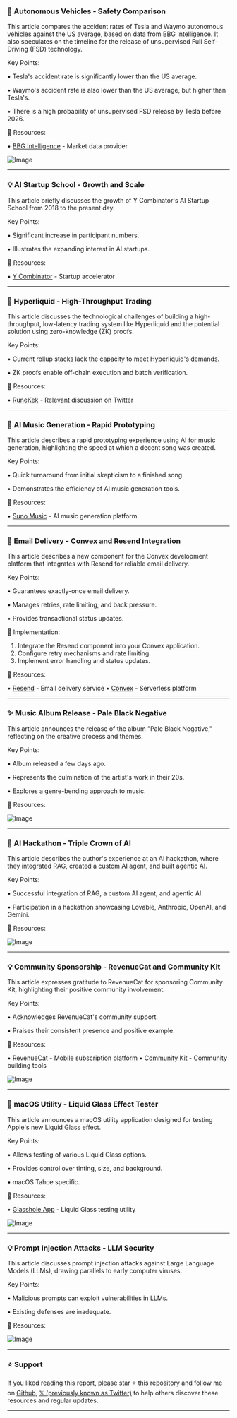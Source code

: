 ### 🤖 Autonomous Vehicles - Safety Comparison

This article compares the accident rates of Tesla and Waymo autonomous vehicles against the US average, based on data from BBG Intelligence.  It also speculates on the timeline for the release of unsupervised Full Self-Driving (FSD) technology.

Key Points:

• Tesla's accident rate is significantly lower than the US average.


• Waymo's accident rate is also lower than the US average, but higher than Tesla's.


• There is a high probability of unsupervised FSD release by Tesla before 2026.


🔗 Resources:

• [BBG Intelligence](https://www.bloomberg.com/) -  Market data provider


![Image](https://pbs.twimg.com/media/GtlZGS6aUAAb13D?format=jpg&name=small)


---

### 💡 AI Startup School - Growth and Scale

This article briefly discusses the growth of Y Combinator's AI Startup School from 2018 to the present day.

Key Points:

• Significant increase in participant numbers.


•  Illustrates the expanding interest in AI startups.


🔗 Resources:

• [Y Combinator](https://www.ycombinator.com/) -  Startup accelerator


---

### 🤖 Hyperliquid - High-Throughput Trading

This article discusses the technological challenges of building a high-throughput, low-latency trading system like Hyperliquid and the potential solution using zero-knowledge (ZK) proofs.

Key Points:

• Current rollup stacks lack the capacity to meet Hyperliquid's demands.


• ZK proofs enable off-chain execution and batch verification.


🔗 Resources:

• [RuneKek](https://x.com/RuneKek/status/1934413699063730592) - Relevant discussion on Twitter


---

### 🤖 AI Music Generation - Rapid Prototyping

This article describes a rapid prototyping experience using AI for music generation, highlighting the speed at which a decent song was created.

Key Points:

• Quick turnaround from initial skepticism to a finished song.


• Demonstrates the efficiency of AI music generation tools.


🔗 Resources:

• [Suno Music](https://x.com/SunoMusic) - AI music generation platform


---

### 🚀 Email Delivery - Convex and Resend Integration

This article describes a new component for the Convex development platform that integrates with Resend for reliable email delivery.

Key Points:

• Guarantees exactly-once email delivery.


• Manages retries, rate limiting, and back pressure.


• Provides transactional status updates.


🚀 Implementation:

1. Integrate the Resend component into your Convex application.
2. Configure retry mechanisms and rate limiting.
3. Implement error handling and status updates.


🔗 Resources:

• [Resend](https://x.com/resend) - Email delivery service
• [Convex](https://x.com/convex_dev) - Serverless platform


---

### ✨ Music Album Release - Pale Black Negative

This article announces the release of the album "Pale Black Negative," reflecting on the creative process and themes.

Key Points:

• Album released a few days ago.


• Represents the culmination of the artist's work in their 20s.


• Explores a genre-bending approach to music.


🔗 Resources:

![Image](https://pbs.twimg.com/ext_tw_video_thumb/1934670464535941121/pu/img/25hDVy4N90RSpE6V.jpg)


---

### 🤖 AI Hackathon - Triple Crown of AI

This article describes the author's experience at an AI hackathon, where they integrated RAG, created a custom AI agent, and built agentic AI.

Key Points:

• Successful integration of RAG, a custom AI agent, and agentic AI.


• Participation in a hackathon showcasing Lovable, Anthropic, OpenAI, and Gemini.


🔗 Resources:

![Image](https://pbs.twimg.com/media/GtlRluua0AYiLqs?format=jpg&name=small)


---

### 💡 Community Sponsorship - RevenueCat and Community Kit

This article expresses gratitude to RevenueCat for sponsoring Community Kit, highlighting their positive community involvement.

Key Points:

• Acknowledges RevenueCat's community support.


• Praises their consistent presence and positive example.


🔗 Resources:

• [RevenueCat](https://x.com/RevenueCat) -  Mobile subscription platform
• [Community Kit](https://x.com/communitykit_) - Community building tools


![Image](https://pbs.twimg.com/media/GtlOi9SXoAAPzU8?format=jpg&name=small)


---

### 🚀 macOS Utility - Liquid Glass Effect Tester

This article announces a macOS utility application designed for testing Apple's new Liquid Glass effect.

Key Points:

• Allows testing of various Liquid Glass options.


• Provides control over tinting, size, and background.


• macOS Tahoe specific.


🔗 Resources:

• [Glasshole App](https://rafa.design/glasshole) -  Liquid Glass testing utility


![Image](https://pbs.twimg.com/amplify_video_thumb/1934658664708591618/img/4nvMZOsmemmS4d-v.jpg)


---

### 💡 Prompt Injection Attacks - LLM Security

This article discusses prompt injection attacks against Large Language Models (LLMs), drawing parallels to early computer viruses.

Key Points:

• Malicious prompts can exploit vulnerabilities in LLMs.


• Existing defenses are inadequate.


🔗 Resources:

![Image](https://pbs.twimg.com/media/GtkWaMUa0AAadOA?format=jpg&name=small)


---

### ⭐️ Support

If you liked reading this report, please star ⭐️ this repository and follow me on [Github](https://github.com/Drix10), [𝕏 (previously known as Twitter)](https://x.com/DRIX_10_) to help others discover these resources and regular updates.

---